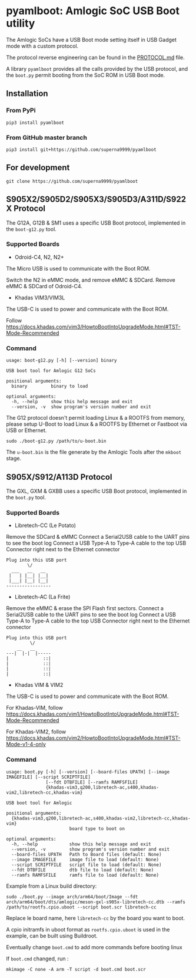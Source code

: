 <!--- SPDX-License-Identifier: Apache-2.0 OR MIT -->

# pyamlboot: Amlogic SoC USB Boot utility

The Amlogic SoCs have a USB Boot mode setting itself in USB Gadget mode with a custom protocol.

The protocol reverse engineering can be found in the [PROTOCOL.md](PROTOCOL.md) file.

A library `pyamlboot` provides all the calls provided by the USB protocol, and the `boot.py` permit booting from the SoC ROM in USB Boot mode.

## Installation

### From PyPi

```
pip3 install pyamlboot
```

### From GitHub master branch

```
pip3 install git+https://github.com/superna9999/pyamlboot
```

## For development

```
git clone https://github.com/superna9999/pyamlboot
```

## S905X2/S905D2/S905X3/S905D3/A311D/S922X Protocol

The G12A, G12B & SM1 uses a specific USB Boot protocol, implemented in the `boot-g12.py` tool.

### Supported Boards

- Odroid-C4, N2, N2+

The Micro USB is used to communicate with the Boot ROM.

Switch the N2 in eMMC mode, and remove eMMC & SDCard.
Remove eMMC & SDCard of Odroid-C4.

- Khadas VIM3/VIM3L

The USB-C is used to power and communicate with the Boot ROM.

Follow https://docs.khadas.com/vim3/HowtoBootIntoUpgradeMode.html#TST-Mode-Recommended

### Command

```
usage: boot-g12.py [-h] [--version] binary

USB boot tool for Amlogic G12 SoCs

positional arguments:
  binary         binary to load

optional arguments:
  -h, --help     show this help message and exit
  --version, -v  show program's version number and exit
```

The G12 protocol doesn't permit loading Linux & a ROOTFS from memory, please setup U-Boot
to load Linux & a ROOTFS by Ethernet or Fastboot via USB or Ethernet.

```
sudo ./boot-g12.py /path/to/u-boot.bin
```

The `u-boot.bin` is the file generate by the Amlogic Tools after the `mkboot` stage.

## S905X/S912/A113D Protocol

The GXL, GXM & GXBB uses a specific USB Boot protocol, implemented in the `boot.py` tool.

### Supported Boards

- Libretech-CC (Le Potato)

Remove the SDCard & eMMC
Connect a Serial2USB cable to the UART pins to see the boot log
Connect a USB Type-A to Type-A cable to the top USB Connector right next to the Ethernet connector

```
Plug into this USB port
        \/
  ___   __   __
 |   | |__| |__|
 |___| |__| |__|
-----------------
```

- Libretech-AC (La Frite)

Remove the eMMC & erase the SPI Flash first sectors.
Connect a Serial2USB cable to the UART pins to see the boot log
Connect a USB Type-A to Type-A cable to the top USB Connector right next to the Ethernet connector

```
Plug into this USB port
         \/
    __   __
---|  |-|  |-----
|             ::|
|             ::|
|             ::|
|             ::|

```

- Khadas VIM & VIM2 

The USB-C is used to power and communicate with the Boot ROM.

For Khadas-VIM, follow https://docs.khadas.com/vim1/HowtoBootIntoUpgradeMode.html#TST-Mode-Recommended

For Khadas-VIM2, follow https://docs.khadas.com/vim2/HowtoBootIntoUpgradeMode.html#TST-Mode-v1-4-only

### Command

```
usage: boot.py [-h] [--version] [--board-files UPATH] [--image IMAGEFILE] [--script SCRIPTFILE]
               [--fdt DTBFILE] [--ramfs RAMFSFILE]
               {khadas-vim3,q200,libretech-ac,s400,khadas-vim2,libretech-cc,khadas-vim}

USB boot tool for Amlogic

positional arguments:
  {khadas-vim3,q200,libretech-ac,s400,khadas-vim2,libretech-cc,khadas-vim}
                        board type to boot on

optional arguments:
  -h, --help            show this help message and exit
  --version, -v         show program's version number and exit
  --board-files UPATH   Path to Board files (default: None)
  --image IMAGEFILE     image file to load (default: None)
  --script SCRIPTFILE   script file to load (default: None)
  --fdt DTBFILE         dtb file to load (default: None)
  --ramfs RAMFSFILE     ramfs file to load (default: None)
```

Example from a Linux build directory:
```
sudo ./boot.py --image arch/arm64/boot/Image --fdt arch/arm64/boot/dts/amlogic/meson-gxl-s905x-libretech-cc.dtb --ramfs /path/to/rootfs.cpio.uboot --script boot.scr libretech-cc
```

Replace le board name, here `libretech-cc` by the board you want to boot.

A cpio initramfs in uboot format as `rootfs.cpio.uboot` is used in the example, can be built
using Buildroot.

Eventually change `boot.cmd` to add more commands before booting linux

If `boot.cmd` changed, run :

```
mkimage -C none -A arm -T script -d boot.cmd boot.scr
```
